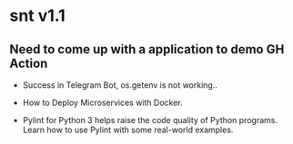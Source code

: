 # snt v1.1  

## Need to come up with a application to demo GH Action
- Success in Telegram Bot, os.getenv is not working..

- How to Deploy Microservices with Docker.

- Pylint for Python 3 helps raise the code quality of Python programs. Learn how to use Pylint with some real-world examples.